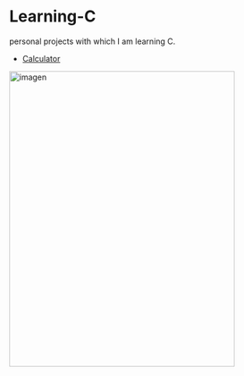 # Learning-C
personal projects with which I am learning C.

- [Calculator](calculadora.c)

<img width="403" height="528" alt="imagen" src="https://github.com/user-attachments/assets/841187b2-b1b1-4b95-9516-e8be7f33799a" />
